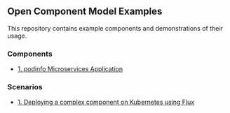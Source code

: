 ## Open Component Model Examples

This repository contains example components and demonstrations of their usage.

### Components
- [1. podinfo Microservices Application](./components/podinfo-microservices)

### Scenarios
- [1. Deploying a complex component on Kubernetes using Flux](./kubernetes/podify-walkthrough)

